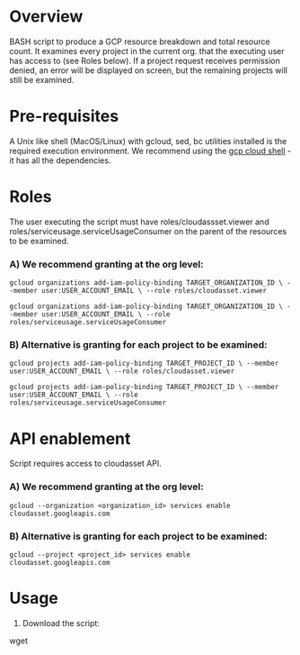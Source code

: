 # Overview

BASH script to produce a GCP resource breakdown and total resource count.
It examines every project in the current org. that the executing user has access to (see Roles below).
If a project request receives permission denied, an error will be displayed on screen, but the remaining projects will still be examined.

# Pre-requisites

A Unix like shell (MacOS/Linux) with gcloud, sed, bc utilities installed is the required execution environment.
We recommend using the [gcp cloud shell](https://console.cloud.google.com/home/dashboard?cloudshell=true) - it has all the dependencies.

# Roles

The user executing the script must have roles/cloudassset.viewer and roles/serviceusage.serviceUsageConsumer on the parent of the resources to be examined.

### A) We recommend granting at the org level:

`gcloud organizations add-iam-policy-binding TARGET_ORGANIZATION_ID \
     --member user:USER_ACCOUNT_EMAIL \
     --role roles/cloudasset.viewer`

`gcloud organizations add-iam-policy-binding TARGET_ORGANIZATION_ID \
     --member user:USER_ACCOUNT_EMAIL \
     --role roles/serviceusage.serviceUsageConsumer`

### B) Alternative is granting for each project to be examined:

`gcloud projects add-iam-policy-binding TARGET_PROJECT_ID \
     --member user:USER_ACCOUNT_EMAIL \
     --role roles/cloudasset.viewer`

`gcloud projects add-iam-policy-binding TARGET_PROJECT_ID \
     --member user:USER_ACCOUNT_EMAIL \
     --role roles/serviceusage.serviceUsageConsumer`

# API enablement

Script requires access to cloudasset API.

### A) We recommend granting at the org level:

`gcloud --organization <organization_id> services enable cloudasset.googleapis.com`

### B) Alternative is granting for each project to be examined:

`gcloud --project <project_id> services enable cloudasset.googleapis.com`

# Usage

1. Download the script:

wget <script url>

2. Run the script:

`chmod +x ./gcp_asset_breakdown.sh; mkdir -p /tmp/lacework; ./gcp_asset_breakdown.sh 2>&1 | tee /tmp/lacework/output`

# Results

Summary output is displayed on screen.
When the script finishes, we recommend uploading the contents of directory:

`/tmp/lacework/output`

This can be done in GCP cloud shell by clicking on the more icon (vertial '...') and selecting download.
